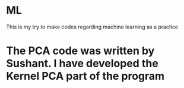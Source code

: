 # ML
This is my try to make codes regarding machine learning as a practice

# The PCA code was written by Sushant. I have developed the Kernel PCA part of the program